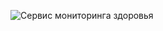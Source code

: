 ![Сервис мониторинга здоровья](https://github.com/user-attachments/assets/a66a4c4e-e4e0-4473-90a3-f901fd4f3358)

